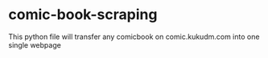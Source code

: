 # comic-book-scraping
This python file will transfer any comicbook on comic.kukudm.com into one single webpage
